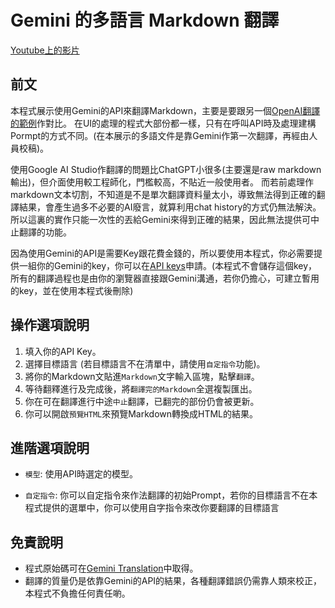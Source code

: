 # Gemini 的多語言 Markdown 翻譯

[Youtube上的影片](https://youtu.be/8sY2eof_tN0)

## 前文

本程式展示使用Gemini的API來翻譯Markdown，主要是要跟另一個[OpenAI翻譯的範例](./openai-translation)作對比。
在UI的處理的程式大部份都一樣，只有在呼叫API時及處理建構Pormpt的方式不同。(在本展示的多語文件是靠Gemini作第一次翻譯，再經由人員校稿)。

使用Google AI Studio作翻譯的問題比ChatGPT小很多(主要還是raw markdown輸出)，但介面使用較工程師化，門檻較高，不貼近一般使用者。
而若前處理作markdown文本切割，不知道是不是單次翻譯資料量太小，導致無法得到正確的翻譯結果，會產生過多不必要的AI廢言，就算利用chat history的方式仍無法解決。
所以這裏的實作只能一次性的丟給Gemini來得到正確的結果，因此無法提供可中止翻譯的功能。

因為使用Gemini的API是需要Key跟花費金錢的，所以要使用本程式，你必需要提供一組你的Gemini的key，你可以在[API keys](https://makersuite.google.com/app/apikey)申請。(本程式不會儲存這個key，所有的翻譯過程也是由你的瀏覽器直接跟Gemini溝通，若你仍擔心，可建立暫用的key，並在使用本程式後刪除)

## 操作選項說明

 1. 填入你的API Key。
 2. 選擇目標語言 (若目標語言不在清單中，請使用`自定指令`功能)。
 3. 將你的Markdown文貼進`Markdown`文字輸入區塊，點擊`翻譯`。
 4. 等待翻釋進行及完成後，將`翻譯完的Markdown`全選複製匯出。
 5. 你在可在翻譯進行中途`中止`翻譯，已翻完的部份仍會被更新。
 6. 你可以開啟`預覽HTML`來預覽Markdown轉換成HTML的結果。
 
## 進階選項說明

 * `模型`: 使用API時選定的模型。
 <!-- * `會話`: 是否要將本次的翻譯的每一段翻譯串接給Gemini，或是每次都單獨執行。啟用會話選項翻譯結果前後文會較一致，但花費的總Token會較高(Gemini要達成Chat，都同都要每次都是回傳歷史的所有內容，這樣它才會記得你聊天室之前提的內容來回答，當然Token也會一次一次的疊加) -->
 * `自定指令`: 你可以自定指令來作法翻譯的初始Prompt，若你的目標語言不在本程式提供的選單中，你可以使用自字指令來改你要翻譯的目標語言

## 免責說明

 * 程式原始碼可在[Gemini Translation](https://github.com/dennischen/nextspace-demo/tree/master/src/app/demo/gemini-translation)中取得。
 * 翻譯的質量仍是依靠Gemini的API的結果，各種翻譯錯誤仍需靠人類來校正，本程式不負擔任何責任喲。
